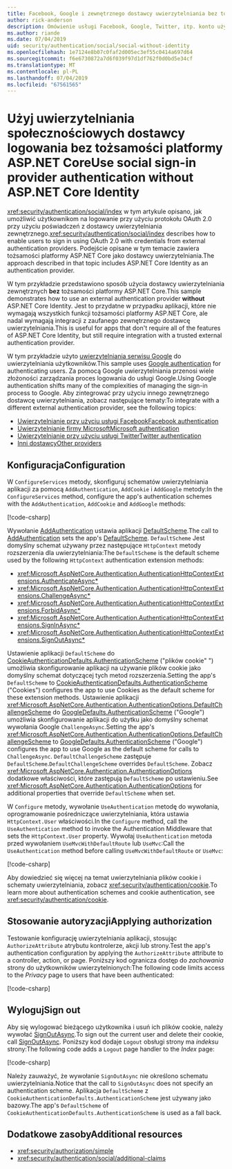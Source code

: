 ```yaml
---
title: Facebook, Google i zewnętrznego dostawcy uwierzytelniania bez tożsamości platformy ASP.NET Core
author: rick-anderson
description: Omówienie usługi Facebook, Google, Twitter, itp. konto użytkownika uwierzytelniania bez tożsamości platformy ASP.NET Core.
ms.author: riande
ms.date: 07/04/2019
uid: security/authentication/social/social-without-identity
ms.openlocfilehash: 1e7124e8b07c0faf2d005ec3ef55c0414a697d64
ms.sourcegitcommit: f6e6730872a7d6f039f97d1df762f0d0bd5e34cf
ms.translationtype: MT
ms.contentlocale: pl-PL
ms.lasthandoff: 07/04/2019
ms.locfileid: "67561565"
---
```

# <a name="use-social-sign-in-provider-authentication-without-aspnet-core-identity"></a><span data-ttu-id="89d42-103">Użyj uwierzytelniania społecznościowych dostawcy logowania bez tożsamości platformy ASP.NET Core</span><span class="sxs-lookup"><span data-stu-id="89d42-103">Use social sign-in provider authentication without ASP.NET Core Identity</span></span>

<span data-ttu-id="89d42-104"><xref:security/authentication/social/index> w tym artykule opisano, jak umożliwić użytkownikom na logowanie przy użyciu protokołu OAuth 2.0 przy użyciu poświadczeń z dostawcy uwierzytelniania zewnętrznego.</span><span class="sxs-lookup"><span data-stu-id="89d42-104"><xref:security/authentication/social/index> describes how to enable users to sign in using OAuth 2.0 with credentials from external authentication providers.</span></span> <span data-ttu-id="89d42-105">Podejście opisane w tym temacie zawiera tożsamości platformy ASP.NET Core jako dostawcy uwierzytelniania.</span><span class="sxs-lookup"><span data-stu-id="89d42-105">The approach described in that topic includes ASP.NET Core Identity as an authentication provider.</span></span>

<span data-ttu-id="89d42-106">W tym przykładzie przedstawiono sposób użycia dostawcy uwierzytelniania zewnętrznych **bez** tożsamości platformy ASP.NET Core.</span><span class="sxs-lookup"><span data-stu-id="89d42-106">This sample demonstrates how to use an external authentication provider **without** ASP.NET Core Identity.</span></span> <span data-ttu-id="89d42-107">Jest to przydatne w przypadku aplikacji, które nie wymagają wszystkich funkcji tożsamości platformy ASP.NET Core, ale nadal wymagają integracji z zaufanego zewnętrznego dostawcę uwierzytelniania.</span><span class="sxs-lookup"><span data-stu-id="89d42-107">This is useful for apps that don't require all of the features of ASP.NET Core Identity, but still require integration with a trusted external authentication provider.</span></span>

<span data-ttu-id="89d42-108">W tym przykładzie użyto [uwierzytelniania serwisu Google](xref:security/authentication/google-logins) do uwierzytelniania użytkowników.</span><span class="sxs-lookup"><span data-stu-id="89d42-108">This sample uses [Google authentication](xref:security/authentication/google-logins) for authenticating users.</span></span> <span data-ttu-id="89d42-109">Za pomocą Google uwierzytelniania przenosi wiele złożoności zarządzania proces logowania do usługi Google.</span><span class="sxs-lookup"><span data-stu-id="89d42-109">Using Google authentication shifts many of the complexities of managing the sign-in process to Google.</span></span> <span data-ttu-id="89d42-110">Aby zintegrować przy użyciu innego zewnętrznego dostawcę uwierzytelniania, zobacz następujące tematy:</span><span class="sxs-lookup"><span data-stu-id="89d42-110">To integrate with a different external authentication provider, see the following topics:</span></span>

* [<span data-ttu-id="89d42-111">Uwierzytelnianie przy użyciu usługi Facebook</span><span class="sxs-lookup"><span data-stu-id="89d42-111">Facebook authentication</span></span>](xref:security/authentication/facebook-logins)
* [<span data-ttu-id="89d42-112">Uwierzytelnianie firmy Microsoft</span><span class="sxs-lookup"><span data-stu-id="89d42-112">Microsoft authentication</span></span>](xref:security/authentication/microsoft-logins)
* [<span data-ttu-id="89d42-113">Uwierzytelnianie przy użyciu usługi Twitter</span><span class="sxs-lookup"><span data-stu-id="89d42-113">Twitter authentication</span></span>](xref:security/authentication/twitter-logins)
* [<span data-ttu-id="89d42-114">Inni dostawcy</span><span class="sxs-lookup"><span data-stu-id="89d42-114">Other providers</span></span>](xref:security/authentication/otherlogins)

## <a name="configuration"></a><span data-ttu-id="89d42-115">Konfiguracja</span><span class="sxs-lookup"><span data-stu-id="89d42-115">Configuration</span></span>

<span data-ttu-id="89d42-116">W `ConfigureServices` metody, skonfiguruj schematów uwierzytelniania aplikacji za pomocą `AddAuthentication`, `AddCookie` i `AddGoogle` metody:</span><span class="sxs-lookup"><span data-stu-id="89d42-116">In the `ConfigureServices` method, configure the app's authentication schemes with the `AddAuthentication`, `AddCookie` and `AddGoogle` methods:</span></span>

[!code-csharp[](social-without-identity/sample/Startup.cs?name=snippet1)]

<span data-ttu-id="89d42-117">Wywołanie [AddAuthentication](/dotnet/api/microsoft.extensions.dependencyinjection.authenticationservicecollectionextensions.addauthentication#Microsoft_Extensions_DependencyInjection_AuthenticationServiceCollectionExtensions_AddAuthentication_Microsoft_Extensions_DependencyInjection_IServiceCollection_System_Action_Microsoft_AspNetCore_Authentication_AuthenticationOptions__) ustawia aplikacji [DefaultScheme](xref:Microsoft.AspNetCore.Authentication.AuthenticationOptions.DefaultScheme).</span><span class="sxs-lookup"><span data-stu-id="89d42-117">The call to [AddAuthentication](/dotnet/api/microsoft.extensions.dependencyinjection.authenticationservicecollectionextensions.addauthentication#Microsoft_Extensions_DependencyInjection_AuthenticationServiceCollectionExtensions_AddAuthentication_Microsoft_Extensions_DependencyInjection_IServiceCollection_System_Action_Microsoft_AspNetCore_Authentication_AuthenticationOptions__) sets the app's [DefaultScheme](xref:Microsoft.AspNetCore.Authentication.AuthenticationOptions.DefaultScheme).</span></span> <span data-ttu-id="89d42-118">`DefaultScheme` Jest domyślny schemat używany przez następujące `HttpContext` metody rozszerzenia dla uwierzytelniania:</span><span class="sxs-lookup"><span data-stu-id="89d42-118">The `DefaultScheme` is the default scheme used by the following `HttpContext` authentication extension methods:</span></span>

* <xref:Microsoft.AspNetCore.Authentication.AuthenticationHttpContextExtensions.AuthenticateAsync*>
* <xref:Microsoft.AspNetCore.Authentication.AuthenticationHttpContextExtensions.ChallengeAsync*>
* <xref:Microsoft.AspNetCore.Authentication.AuthenticationHttpContextExtensions.ForbidAsync*>
* <xref:Microsoft.AspNetCore.Authentication.AuthenticationHttpContextExtensions.SignInAsync*>
* <xref:Microsoft.AspNetCore.Authentication.AuthenticationHttpContextExtensions.SignOutAsync*>

<span data-ttu-id="89d42-119">Ustawienie aplikacji `DefaultScheme` do [CookieAuthenticationDefaults.AuthenticationScheme](xref:Microsoft.AspNetCore.Authentication.Cookies.CookieAuthenticationDefaults.AuthenticationScheme) ("plików cookie" ") umożliwia skonfigurowanie aplikacji na używanie plików cookie jako domyślny schemat dotyczącej tych metod rozszerzenia.</span><span class="sxs-lookup"><span data-stu-id="89d42-119">Setting the app's `DefaultScheme` to [CookieAuthenticationDefaults.AuthenticationScheme](xref:Microsoft.AspNetCore.Authentication.Cookies.CookieAuthenticationDefaults.AuthenticationScheme) ("Cookies") configures the app to use Cookies as the default scheme for these extension methods.</span></span> <span data-ttu-id="89d42-120">Ustawienie aplikacji <xref:Microsoft.AspNetCore.Authentication.AuthenticationOptions.DefaultChallengeScheme> do [GoogleDefaults.AuthenticationScheme](xref:Microsoft.AspNetCore.Authentication.Google.GoogleDefaults.AuthenticationScheme) ("Google") umożliwia skonfigurowanie aplikacji do użytku jako domyślny schemat wywołania Google `ChallengeAsync`.</span><span class="sxs-lookup"><span data-stu-id="89d42-120">Setting the app's <xref:Microsoft.AspNetCore.Authentication.AuthenticationOptions.DefaultChallengeScheme> to [GoogleDefaults.AuthenticationScheme](xref:Microsoft.AspNetCore.Authentication.Google.GoogleDefaults.AuthenticationScheme) ("Google") configures the app to use Google as the default scheme for calls to `ChallengeAsync`.</span></span> <span data-ttu-id="89d42-121">`DefaultChallengeScheme` zastępuje `DefaultScheme`.</span><span class="sxs-lookup"><span data-stu-id="89d42-121">`DefaultChallengeScheme` overrides `DefaultScheme`.</span></span> <span data-ttu-id="89d42-122">Zobacz <xref:Microsoft.AspNetCore.Authentication.AuthenticationOptions> dodatkowe właściwości, które zastępują `DefaultScheme` po ustawieniu.</span><span class="sxs-lookup"><span data-stu-id="89d42-122">See <xref:Microsoft.AspNetCore.Authentication.AuthenticationOptions> for additional properties that override `DefaultScheme` when set.</span></span>

<span data-ttu-id="89d42-123">W `Configure` metody, wywołanie `UseAuthentication` metodę do wywołania, oprogramowanie pośredniczące uwierzytelniania, która ustawia `HttpContext.User` właściwości.</span><span class="sxs-lookup"><span data-stu-id="89d42-123">In the `Configure` method, call the `UseAuthentication` method to invoke the Authentication Middleware that sets the `HttpContext.User` property.</span></span> <span data-ttu-id="89d42-124">Wywołaj `UseAuthentication` metoda przed wywołaniem `UseMvcWithDefaultRoute` lub `UseMvc`:</span><span class="sxs-lookup"><span data-stu-id="89d42-124">Call the `UseAuthentication` method before calling `UseMvcWithDefaultRoute` or `UseMvc`:</span></span>

[!code-csharp[](social-without-identity/sample/Startup.cs?name=snippet2)]

<span data-ttu-id="89d42-125">Aby dowiedzieć się więcej na temat uwierzytelniania plików cookie i schematy uwierzytelniania, zobacz <xref:security/authentication/cookie>.</span><span class="sxs-lookup"><span data-stu-id="89d42-125">To learn more about authentication schemes and cookie authentication, see <xref:security/authentication/cookie>.</span></span>

## <a name="applying-authorization"></a><span data-ttu-id="89d42-126">Stosowanie autoryzacji</span><span class="sxs-lookup"><span data-stu-id="89d42-126">Applying authorization</span></span>

<span data-ttu-id="89d42-127">Testowanie konfigurację uwierzytelniania aplikacji, stosując `AuthorizeAttribute` atrybutu kontrolerze, akcji lub strony.</span><span class="sxs-lookup"><span data-stu-id="89d42-127">Test the app's authentication configuration by applying the `AuthorizeAttribute` attribute to a controller, action, or page.</span></span> <span data-ttu-id="89d42-128">Poniższy kod ogranicza dostęp do *zachowania* strony do użytkowników uwierzytelnionych:</span><span class="sxs-lookup"><span data-stu-id="89d42-128">The following code limits access to the *Privacy* page to users that have been authenticated:</span></span>

[!code-csharp[](social-without-identity/sample/Pages/Privacy.cshtml.cs?name=snippet&highlight=1)]

## <a name="sign-out"></a><span data-ttu-id="89d42-129">Wyloguj</span><span class="sxs-lookup"><span data-stu-id="89d42-129">Sign out</span></span>

<span data-ttu-id="89d42-130">Aby się wylogować bieżącego użytkownika i usuń ich plików cookie, należy wywołać [SignOutAsync](/dotnet/api/microsoft.aspnetcore.authentication.authenticationhttpcontextextensions.signoutasync?view=aspnetcore-2.0).</span><span class="sxs-lookup"><span data-stu-id="89d42-130">To sign out the current user and delete their cookie, call [SignOutAsync](/dotnet/api/microsoft.aspnetcore.authentication.authenticationhttpcontextextensions.signoutasync?view=aspnetcore-2.0).</span></span> <span data-ttu-id="89d42-131">Poniższy kod dodaje `Logout` obsługi strony ma *indeksu* strony:</span><span class="sxs-lookup"><span data-stu-id="89d42-131">The following code adds a `Logout` page handler to the *Index* page:</span></span>

[!code-csharp[](social-without-identity/sample/Pages/Index.cshtml.cs?name=snippet&highlight=7-11)]

<span data-ttu-id="89d42-132">Należy zauważyć, że wywołanie `SignOutAsync` nie określono schematu uwierzytelniania.</span><span class="sxs-lookup"><span data-stu-id="89d42-132">Notice that the call to `SignOutAsync` does not specify an authentication scheme.</span></span> <span data-ttu-id="89d42-133">Aplikacja `DefaultScheme` z `CookieAuthenticationDefaults.AuthenticationScheme` jest używany jako bazowy.</span><span class="sxs-lookup"><span data-stu-id="89d42-133">The app's `DefaultScheme` of `CookieAuthenticationDefaults.AuthenticationScheme` is used as a fall back.</span></span>

## <a name="additional-resources"></a><span data-ttu-id="89d42-134">Dodatkowe zasoby</span><span class="sxs-lookup"><span data-stu-id="89d42-134">Additional resources</span></span>

* <xref:security/authorization/simple>
* <xref:security/authentication/social/additional-claims>
